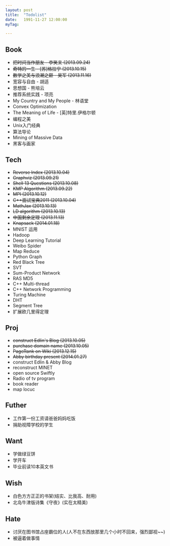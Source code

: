 ```yaml
---
layout: post
title:  "Todolist"
date:   1991-11-27 12:00:00
myTag:

---
```



## Book
+ <del> 把时间当作朋友 - 李笑来 (2013.09.24) </del>
+ <del> 奇特的一生 - [苏]格拉宁 (2013.10.15) </del>
+ <del> 数学之美与浪潮之巅 - 吴军 (2013.11.16) </del>
+ 宽容与自由 - 胡适
+ 思想国 - 熊培云
+ 推荐系统实践 - 项亮
+ My Country and My People - 林语堂
+ Convex Optimization
+ The Meaning of Life - [英]特里.伊格尔顿
+ 编程之美
+ Unix入门经典 
+ 算法导论
+ Mining of Massive Data
+ 黑客与画家


## Tech
+ <del> Reverse Index (2013.10.04) </del>
+ <del> Graphviz (2013.09.21) </del>
+ <del> Shell 13 Questions (2013.10.08) </del>
+ <del> KMP Algorithm (2013.09.22) </del>
+ <del> MPI (2013.10.12) </del>
+ <del> C++面试宝典2011 (2013.10.04) </del>
+ <del> MathJax (2013.10.13) </del>
+ <del> LD algorithm (2013.10.13) </del>
+ <del> 中国剩余定理 (2013.11.13) </del>
+ <del> Knapsack (2014.01.18) </del>
+ MNIST 运用
+ Hadoop
+ Deep Learning Tutorial
+ Weibo Spider
+ Map Reduce
+ Python Graph
+ Red Black Tree
+ SVT
+ Sum-Product Network
+ RAS MD5
+ C++ Multi-thread
+ C++ Network Programming
+ Turing Machine
+ DHT
+ Segment Tree
+ 扩展欧几里得定理

## Proj
+ <del> construct Edlin's Blog (2013.10.05) </del>
+ <del> purchase domain name (2013.10.05) </del>
+ <del> PageRank on Wiki (2013.12.15) </del>
+ <del> Abby birthday present (2014.01.27) </del>
+ construct Edlin & Abby Blog
+ reconstruct MINET
+ open source Swiftly
+ Radio of tv program
+ book reader
+ map locuc

## Futher
+ 工作第一份工资请爸爸妈妈吃饭
+ 捐助视障学校的学生

## Want
+ 学做绿豆饼
+ 学开车
+ 毕业前读10本英文书

## Wish
+ 白色方方正正的书架(结实、比我高、耐用)
+ 北岛牛津版诗集《守夜》(实在太精美)

## Hate
+ 讨厌在图书馆占座霸位的人(人不在东西放那里几个小时不回来，强烈鄙视~~)
+ 被逼着做事情


